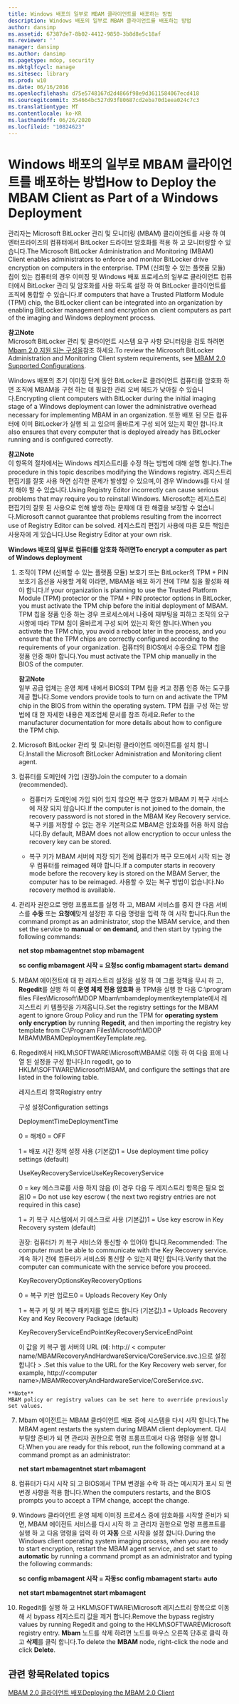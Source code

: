 ```yaml
---
title: Windows 배포의 일부로 MBAM 클라이언트를 배포하는 방법
description: Windows 배포의 일부로 MBAM 클라이언트를 배포하는 방법
author: dansimp
ms.assetid: 67387de7-8b02-4412-9850-3b8d8e5c18af
ms.reviewer: ''
manager: dansimp
ms.author: dansimp
ms.pagetype: mdop, security
ms.mktglfcycl: manage
ms.sitesec: library
ms.prod: w10
ms.date: 06/16/2016
ms.openlocfilehash: d75e5748167d2d4866f98e9d3611584067ecd418
ms.sourcegitcommit: 354664bc527d93f80687cd2eba70d1eea024c7c3
ms.translationtype: MT
ms.contentlocale: ko-KR
ms.lasthandoff: 06/26/2020
ms.locfileid: "10824623"
---
```

# <span data-ttu-id="8690a-103">Windows 배포의 일부로 MBAM 클라이언트를 배포하는 방법</span><span class="sxs-lookup"><span data-stu-id="8690a-103">How to Deploy the MBAM Client as Part of a Windows Deployment</span></span>


<span data-ttu-id="8690a-104">관리자는 Microsoft BitLocker 관리 및 모니터링 (MBAM) 클라이언트를 사용 하 여 엔터프라이즈의 컴퓨터에서 BitLocker 드라이브 암호화를 적용 하 고 모니터링할 수 있습니다.</span><span class="sxs-lookup"><span data-stu-id="8690a-104">The Microsoft BitLocker Administration and Monitoring (MBAM) Client enables administrators to enforce and monitor BitLocker drive encryption on computers in the enterprise.</span></span> <span data-ttu-id="8690a-105">TPM (신뢰할 수 있는 플랫폼 모듈) 칩이 있는 컴퓨터의 경우 이미징 및 Windows 배포 프로세스의 일부로 클라이언트 컴퓨터에서 BitLocker 관리 및 암호화를 사용 하도록 설정 하 여 BitLocker 클라이언트를 조직에 통합할 수 있습니다.</span><span class="sxs-lookup"><span data-stu-id="8690a-105">If computers that have a Trusted Platform Module (TPM) chip, the BitLocker client can be integrated into an organization by enabling BitLocker management and encryption on client computers as part of the imaging and Windows deployment process.</span></span>

**<span data-ttu-id="8690a-106">참고</span><span class="sxs-lookup"><span data-stu-id="8690a-106">Note</span></span>**  
<span data-ttu-id="8690a-107">Microsoft BitLocker 관리 및 클라이언트 시스템 요구 사항 모니터링을 검토 하려면 [Mbam 2.0 지원 되는 구성을](mbam-20-supported-configurations-mbam-2.md)참조 하세요.</span><span class="sxs-lookup"><span data-stu-id="8690a-107">To review the Microsoft BitLocker Administration and Monitoring Client system requirements, see [MBAM 2.0 Supported Configurations](mbam-20-supported-configurations-mbam-2.md).</span></span>



<span data-ttu-id="8690a-108">Windows 배포의 초기 이미징 단계 동안 BitLocker로 클라이언트 컴퓨터를 암호화 하면 조직에 MBAM을 구현 하는 데 필요한 관리 오버 헤드가 낮아질 수 있습니다.</span><span class="sxs-lookup"><span data-stu-id="8690a-108">Encrypting client computers with BitLocker during the initial imaging stage of a Windows deployment can lower the administrative overhead necessary for implementing MBAM in an organization.</span></span> <span data-ttu-id="8690a-109">또한 배포 된 모든 컴퓨터에 이미 BitLocker가 실행 되 고 있으며 올바르게 구성 되어 있는지 확인 합니다.</span><span class="sxs-lookup"><span data-stu-id="8690a-109">It also ensures that every computer that is deployed already has BitLocker running and is configured correctly.</span></span>

**<span data-ttu-id="8690a-110">참고</span><span class="sxs-lookup"><span data-stu-id="8690a-110">Note</span></span>**  
<span data-ttu-id="8690a-111">이 항목의 절차에서는 Windows 레지스트리를 수정 하는 방법에 대해 설명 합니다.</span><span class="sxs-lookup"><span data-stu-id="8690a-111">The procedure in this topic describes modifying the Windows registry.</span></span> <span data-ttu-id="8690a-112">레지스트리 편집기를 잘못 사용 하면 심각한 문제가 발생할 수 있으며,이 경우 Windows를 다시 설치 해야 할 수 있습니다.</span><span class="sxs-lookup"><span data-stu-id="8690a-112">Using Registry Editor incorrectly can cause serious problems that may require you to reinstall Windows.</span></span> <span data-ttu-id="8690a-113">Microsoft는 레지스트리 편집기의 잘못 된 사용으로 인해 발생 하는 문제에 대 한 해결을 보장할 수 없습니다.</span><span class="sxs-lookup"><span data-stu-id="8690a-113">Microsoft cannot guarantee that problems resulting from the incorrect use of Registry Editor can be solved.</span></span> <span data-ttu-id="8690a-114">레지스트리 편집기 사용에 따른 모든 책임은 사용자에 게 있습니다.</span><span class="sxs-lookup"><span data-stu-id="8690a-114">Use Registry Editor at your own risk.</span></span>



**<span data-ttu-id="8690a-115">Windows 배포의 일부로 컴퓨터를 암호화 하려면</span><span class="sxs-lookup"><span data-stu-id="8690a-115">To encrypt a computer as part of Windows deployment</span></span>**

1.  <span data-ttu-id="8690a-116">조직이 TPM (신뢰할 수 있는 플랫폼 모듈) 보호기 또는 BitLocker의 TPM + PIN 보호기 옵션을 사용할 계획 이라면, MBAM을 배포 하기 전에 TPM 칩을 활성화 해야 합니다.</span><span class="sxs-lookup"><span data-stu-id="8690a-116">If your organization is planning to use the Trusted Platform Module (TPM) protector or the TPM + PIN protector options in BitLocker, you must activate the TPM chip before the initial deployment of MBAM.</span></span> <span data-ttu-id="8690a-117">TPM 칩을 정품 인증 하는 경우 프로세스에서 나중에 재부팅을 피하고 조직의 요구 사항에 따라 TPM 칩이 올바르게 구성 되어 있는지 확인 합니다.</span><span class="sxs-lookup"><span data-stu-id="8690a-117">When you activate the TPM chip, you avoid a reboot later in the process, and you ensure that the TPM chips are correctly configured according to the requirements of your organization.</span></span> <span data-ttu-id="8690a-118">컴퓨터의 BIOS에서 수동으로 TPM 칩을 정품 인증 해야 합니다.</span><span class="sxs-lookup"><span data-stu-id="8690a-118">You must activate the TPM chip manually in the BIOS of the computer.</span></span>

    **<span data-ttu-id="8690a-119">참고</span><span class="sxs-lookup"><span data-stu-id="8690a-119">Note</span></span>**  
    <span data-ttu-id="8690a-120">일부 공급 업체는 운영 체제 내에서 BIOS의 TPM 칩을 켜고 정품 인증 하는 도구를 제공 합니다.</span><span class="sxs-lookup"><span data-stu-id="8690a-120">Some vendors provide tools to turn on and activate the TPM chip in the BIOS from within the operating system.</span></span> <span data-ttu-id="8690a-121">TPM 칩을 구성 하는 방법에 대 한 자세한 내용은 제조업체 문서를 참조 하세요.</span><span class="sxs-lookup"><span data-stu-id="8690a-121">Refer to the manufacturer documentation for more details about how to configure the TPM chip.</span></span>



2.  <span data-ttu-id="8690a-122">Microsoft BitLocker 관리 및 모니터링 클라이언트 에이전트를 설치 합니다.</span><span class="sxs-lookup"><span data-stu-id="8690a-122">Install the Microsoft BitLocker Administration and Monitoring client agent.</span></span>

3.  <span data-ttu-id="8690a-123">컴퓨터를 도메인에 가입 (권장)</span><span class="sxs-lookup"><span data-stu-id="8690a-123">Join the computer to a domain (recommended).</span></span>

    -   <span data-ttu-id="8690a-124">컴퓨터가 도메인에 가입 되어 있지 않으면 복구 암호가 MBAM 키 복구 서비스에 저장 되지 않습니다.</span><span class="sxs-lookup"><span data-stu-id="8690a-124">If the computer is not joined to the domain, the recovery password is not stored in the MBAM Key Recovery service.</span></span> <span data-ttu-id="8690a-125">복구 키를 저장할 수 없는 경우 기본적으로 MBAM은 암호화를 허용 하지 않습니다.</span><span class="sxs-lookup"><span data-stu-id="8690a-125">By default, MBAM does not allow encryption to occur unless the recovery key can be stored.</span></span>

    -   <span data-ttu-id="8690a-126">복구 키가 MBAM 서버에 저장 되기 전에 컴퓨터가 복구 모드에서 시작 되는 경우 컴퓨터를 reimaged 해야 합니다.</span><span class="sxs-lookup"><span data-stu-id="8690a-126">If a computer starts in recovery mode before the recovery key is stored on the MBAM Server, the computer has to be reimaged.</span></span> <span data-ttu-id="8690a-127">사용할 수 있는 복구 방법이 없습니다.</span><span class="sxs-lookup"><span data-stu-id="8690a-127">No recovery method is available.</span></span>

4.  <span data-ttu-id="8690a-128">관리자 권한으로 명령 프롬프트를 실행 하 고, MBAM 서비스를 중지 한 다음 서비스를 **수동** 또는 **요청에**맞게 설정한 후 다음 명령을 입력 하 여 시작 합니다.</span><span class="sxs-lookup"><span data-stu-id="8690a-128">Run the command prompt as an administrator, stop the MBAM service, and then set the service to **manual** or **on demand**, and then start by typing the following commands:</span></span>

    **<span data-ttu-id="8690a-129">net stop mbamagent</span><span class="sxs-lookup"><span data-stu-id="8690a-129">net stop mbamagent</span></span>**

    **<span data-ttu-id="8690a-130">sc config mbamagent 시작 = 요청</span><span class="sxs-lookup"><span data-stu-id="8690a-130">sc config mbamagent start= demand</span></span>**

5.  <span data-ttu-id="8690a-131">MBAM 에이전트에 대 한 레지스트리 설정을 설정 하 여 그룹 정책을 무시 하 고, **Regedit**를 실행 하 여 **운영 체제 전용 암호화** 용 TPM을 실행 한 다음 C:\\program files Files\\Microsoft\\MDOP Mbam\\mbamdeploymentkeytemplate에서 레지스트리 키 템플릿을 가져옵니다.</span><span class="sxs-lookup"><span data-stu-id="8690a-131">Set the registry settings for the MBAM agent to ignore Group Policy and run the TPM for **operating system only encryption** by running **Regedit**, and then importing the registry key template from C:\\Program Files\\Microsoft\\MDOP MBAM\\MBAMDeploymentKeyTemplate.reg.</span></span>

6.  <span data-ttu-id="8690a-132">Regedit에서 HKLM\\SOFTWARE\\Microsoft\\MBAM로 이동 하 여 다음 표에 나열 된 설정을 구성 합니다.</span><span class="sxs-lookup"><span data-stu-id="8690a-132">In regedit, go to HKLM\\SOFTWARE\\Microsoft\\MBAM, and configure the settings that are listed in the following table.</span></span>

    <span data-ttu-id="8690a-133">레지스트리 항목</span><span class="sxs-lookup"><span data-stu-id="8690a-133">Registry entry</span></span>

    <span data-ttu-id="8690a-134">구성 설정</span><span class="sxs-lookup"><span data-stu-id="8690a-134">Configuration settings</span></span>

    <span data-ttu-id="8690a-135">DeploymentTime</span><span class="sxs-lookup"><span data-stu-id="8690a-135">DeploymentTime</span></span>

    <span data-ttu-id="8690a-136">0 = 해제</span><span class="sxs-lookup"><span data-stu-id="8690a-136">0 = OFF</span></span>

    <span data-ttu-id="8690a-137">1 = 배포 시간 정책 설정 사용 (기본값)</span><span class="sxs-lookup"><span data-stu-id="8690a-137">1 = Use deployment time policy settings (default)</span></span>

    <span data-ttu-id="8690a-138">UseKeyRecoveryService</span><span class="sxs-lookup"><span data-stu-id="8690a-138">UseKeyRecoveryService</span></span>

    <span data-ttu-id="8690a-139">0 = key 에스크로를 사용 하지 않음 (이 경우 다음 두 레지스트리 항목은 필요 없음)</span><span class="sxs-lookup"><span data-stu-id="8690a-139">0 = Do not use key escrow ( the next two registry entries are not required in this case)</span></span>

    <span data-ttu-id="8690a-140">1 = 키 복구 시스템에서 키 에스크로 사용 (기본값)</span><span class="sxs-lookup"><span data-stu-id="8690a-140">1 = Use key escrow in Key Recovery system (default)</span></span>

    <span data-ttu-id="8690a-141">권장: 컴퓨터가 키 복구 서비스와 통신할 수 있어야 합니다.</span><span class="sxs-lookup"><span data-stu-id="8690a-141">Recommended: The computer must be able to communicate with the Key Recovery service.</span></span> <span data-ttu-id="8690a-142">계속 하기 전에 컴퓨터가 서비스와 통신할 수 있는지 확인 합니다.</span><span class="sxs-lookup"><span data-stu-id="8690a-142">Verify that the computer can communicate with the service before you proceed.</span></span>

    <span data-ttu-id="8690a-143">KeyRecoveryOptions</span><span class="sxs-lookup"><span data-stu-id="8690a-143">KeyRecoveryOptions</span></span>

    <span data-ttu-id="8690a-144">0 = 복구 키만 업로드</span><span class="sxs-lookup"><span data-stu-id="8690a-144">0 = Uploads Recovery Key Only</span></span>

    <span data-ttu-id="8690a-145">1 = 복구 키 및 키 복구 패키지를 업로드 합니다 (기본값).</span><span class="sxs-lookup"><span data-stu-id="8690a-145">1 = Uploads Recovery Key and Key Recovery Package (default)</span></span>

    <span data-ttu-id="8690a-146">KeyRecoveryServiceEndPoint</span><span class="sxs-lookup"><span data-stu-id="8690a-146">KeyRecoveryServiceEndPoint</span></span>

    <span data-ttu-id="8690a-147">이 값을 키 복구 웹 서버의 URL (예: http:// &lt; computer name/MBAMRecoveryAndHardwareService/CoreService.svc.)으로 설정 합니다 &gt; .</span><span class="sxs-lookup"><span data-stu-id="8690a-147">Set this value to the URL for the Key Recovery web server, for example, http://&lt;computer name&gt;/MBAMRecoveryAndHardwareService/CoreService.svc.</span></span>



~~~
**Note**  
MBAM policy or registry values can be set here to override previously set values.
~~~



7. <span data-ttu-id="8690a-148">Mbam 에이전트는 MBAM 클라이언트 배포 중에 시스템을 다시 시작 합니다.</span><span class="sxs-lookup"><span data-stu-id="8690a-148">The MBAM agent restarts the system during MBAM client deployment.</span></span> <span data-ttu-id="8690a-149">다시 부팅할 준비가 되 면 관리자 권한으로 명령 프롬프트에서 다음 명령을 실행 합니다.</span><span class="sxs-lookup"><span data-stu-id="8690a-149">When you are ready for this reboot, run the following command at a command prompt as an administrator:</span></span>

   **<span data-ttu-id="8690a-150">net start mbamagent</span><span class="sxs-lookup"><span data-stu-id="8690a-150">net start mbamagent</span></span>**

8. <span data-ttu-id="8690a-151">컴퓨터가 다시 시작 되 고 BIOS에서 TPM 변경을 수락 하 라는 메시지가 표시 되 면 변경 사항을 적용 합니다.</span><span class="sxs-lookup"><span data-stu-id="8690a-151">When the computers restarts, and the BIOS prompts you to accept a TPM change, accept the change.</span></span>

9. <span data-ttu-id="8690a-152">Windows 클라이언트 운영 체제 이미징 프로세스 중에 암호화를 시작할 준비가 되 면, MBAM 에이전트 서비스를 다시 시작 하 고 관리자 권한으로 명령 프롬프트를 실행 하 고 다음 명령을 입력 하 여 **자동** 으로 시작을 설정 합니다.</span><span class="sxs-lookup"><span data-stu-id="8690a-152">During the Windows client operating system imaging process, when you are ready to start encryption, restart the MBAM agent service, and set start to **automatic** by running a command prompt as an administrator and typing the following commands:</span></span>

   **<span data-ttu-id="8690a-153">sc config mbamagent 시작 = 자동</span><span class="sxs-lookup"><span data-stu-id="8690a-153">sc config mbamagent start= auto</span></span>**

   **<span data-ttu-id="8690a-154">net start mbamagent</span><span class="sxs-lookup"><span data-stu-id="8690a-154">net start mbamagent</span></span>**

10. <span data-ttu-id="8690a-155">Regedit를 실행 하 고 HKLM\\SOFTWARE\\Microsoft 레지스트리 항목으로 이동해 서 bypass 레지스트리 값을 제거 합니다.</span><span class="sxs-lookup"><span data-stu-id="8690a-155">Remove the bypass registry values by running Regedit and going to the HKLM\\SOFTWARE\\Microsoft registry entry.</span></span> <span data-ttu-id="8690a-156">**Mbam** 노드를 삭제 하려면 노드를 마우스 오른쪽 단추로 클릭 하 고 **삭제**를 클릭 합니다.</span><span class="sxs-lookup"><span data-stu-id="8690a-156">To delete the **MBAM** node, right-click the node and click **Delete**.</span></span>

## <span data-ttu-id="8690a-157">관련 항목</span><span class="sxs-lookup"><span data-stu-id="8690a-157">Related topics</span></span>


[<span data-ttu-id="8690a-158">MBAM 2.0 클라이언트 배포</span><span class="sxs-lookup"><span data-stu-id="8690a-158">Deploying the MBAM 2.0 Client</span></span>](deploying-the-mbam-20-client-mbam-2.md)









